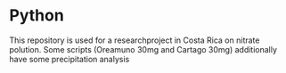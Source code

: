 # Python

This repository is used for a researchproject in Costa Rica on nitrate polution. 
Some scripts (Oreamuno 30mg and Cartago 30mg) additionally have some precipitation analysis
